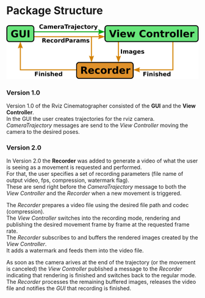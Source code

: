 # Package Structure

<img src="concept.png"  width="800">

### Version 1.0

Version 1.0 of the Rviz Cinematographer consisted of the **GUI** and the **View Controller**.  
In the GUI the user creates trajectories for the rviz camera.  
*CameraTrajectory* messages are send to the *View Controller* moving the camera to the desired poses.    

### Version 2.0

In Version 2.0 the **Recorder** was added to generate a video of what the user is seeing as a movement is requested and performed.    
For that, the user specifies a set of recording parameters (file name of output video, fps, compression, watermark flag).  
These are send right before the *CameraTrajectory* message to both the *View Controller* and the *Recorder* when a new movement is triggered.  

The *Recorder* prepares a video file using the desired file path and codec (compression).  
The *View Controller* switches into the recording mode, rendering and publishing the desired movement frame by frame at the requested frame rate.   
The *Recorder* subscribes to and buffers the rendered images created by the *View Controller*.  
It adds a watermark and feeds them into the video file.   

As soon as the camera arives at the end of the trajectory (or the movement is canceled) the *View Controller* published a message to the *Recorder* indicating that rendering is finished and switches back to the regular mode.  
The *Recorder* processes the remaining buffered images, releases the video file and notifies the *GUI* that recording is finished.  